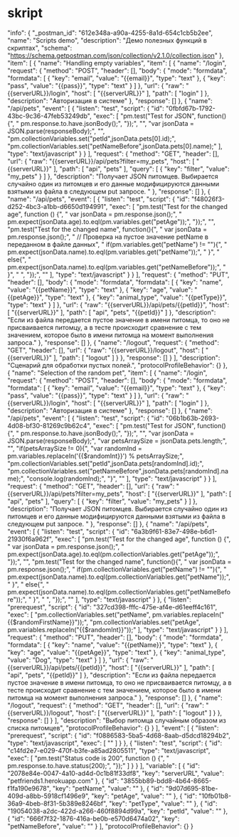# skript
"info": {
		"_postman_id": "612e348a-a90a-4255-8a1d-654c1cb5b2ee",
		"name": "Scripts demo",
		"description": "Демо полезных функций в скриптах",
		"schema": "https://schema.getpostman.com/json/collection/v2.1.0/collection.json"
	},
	"item": [
		{
			"name": "Handling empty variables",
			"item": [
				{
					"name": "/login",
					"request": {
						"method": "POST",
						"header": [],
						"body": {
							"mode": "formdata",
							"formdata": [
								{
									"key": "email",
									"value": "{{email}}",
									"type": "text"
								},
								{
									"key": "pass",
									"value": "{{pass}}",
									"type": "text"
								}
							]
						},
						"url": {
							"raw": "{{serverURL}}/login",
							"host": [
								"{{serverURL}}"
							],
							"path": [
								"login"
							]
						},
						"description": "Авторизация в системе"
					},
					"response": []
				},
				{
					"name": "/api/pets",
					"event": [
						{
							"listen": "test",
							"script": {
								"id": "0fbfd67b-1792-43bc-9c36-47feb53249db",
								"exec": [
									"pm.test(\"Test for JSON\", function(){",
									"    pm.response.to.have.jsonBody();",
									"});",
									"",
									"var jsonData = JSON.parse(responseBody);",
									"",
									"pm.collectionVariables.set(\"petId\",jsonData.pets[0].id);",
									"pm.collectionVariables.set(\"petNameBefore\",jsonData.pets[0].name);"
								],
								"type": "text/javascript"
							}
						}
					],
					"request": {
						"method": "GET",
						"header": [],
						"url": {
							"raw": "{{serverURL}}/api/pets?filter=my_pets",
							"host": [
								"{{serverURL}}"
							],
							"path": [
								"api",
								"pets"
							],
							"query": [
								{
									"key": "filter",
									"value": "my_pets"
								}
							]
						},
						"description": "Получает JSON питомцев. Выбирается случайно один из питомцев и его данные модифицируются данными взятыми из файла в следующем put запросе. "
					},
					"response": []
				},
				{
					"name": "/api/pets",
					"event": [
						{
							"listen": "test",
							"script": {
								"id": "f48026f3-d252-4bc3-a1bb-d6650d194991",
								"exec": [
									"pm.test(\"Test for the changed age\", function () {",
									"    var jsonData = pm.response.json();",
									"    pm.expect(jsonData.age).to.eql(pm.variables.get(\"petAge\"));",
									"});",
									"",
									"pm.test(\"Test for the changed name\", function(){",
									"    var jsonData = pm.response.json();",
									"    // Проверка на пустое значение petName в переданном в файле данных",
									"    if(pm.variables.get(\"petName\") != \"\"){",
									"        pm.expect(jsonData.name).to.eql(pm.variables.get(\"petName\"));",
									"    }",
									"    else{",
									"        pm.expect(jsonData.name).to.eql(pm.variables.get(\"petNameBefore\"));",
									"    }",
									"    ",
									"});",
									""
								],
								"type": "text/javascript"
							}
						}
					],
					"request": {
						"method": "PUT",
						"header": [],
						"body": {
							"mode": "formdata",
							"formdata": [
								{
									"key": "name",
									"value": "{{petName}}",
									"type": "text"
								},
								{
									"key": "age",
									"value": "{{petAge}}",
									"type": "text"
								},
								{
									"key": "animal_type",
									"value": "{{petType}}",
									"type": "text"
								}
							]
						},
						"url": {
							"raw": "{{serverURL}}/api/pets/{{petId}}",
							"host": [
								"{{serverURL}}"
							],
							"path": [
								"api",
								"pets",
								"{{petId}}"
							]
						},
						"description": "Если из файла передается пустое значение в имени питомца, то оно не присваивается питомцу, а в тесте происходит сравнение с тем значением, которое было в имени питомца на момент выполнения запроса."
					},
					"response": []
				},
				{
					"name": "/logout",
					"request": {
						"method": "GET",
						"header": [],
						"url": {
							"raw": "{{serverURL}}/logout",
							"host": [
								"{{serverURL}}"
							],
							"path": [
								"logout"
							]
						}
					},
					"response": []
				}
			],
			"description": "Сценарий для обработки пустых полей.",
			"protocolProfileBehavior": {}
		},
		{
			"name": "Selection of the random pet",
			"item": [
				{
					"name": "/login",
					"request": {
						"method": "POST",
						"header": [],
						"body": {
							"mode": "formdata",
							"formdata": [
								{
									"key": "email",
									"value": "{{email}}",
									"type": "text"
								},
								{
									"key": "pass",
									"value": "{{pass}}",
									"type": "text"
								}
							]
						},
						"url": {
							"raw": "{{serverURL}}/login",
							"host": [
								"{{serverURL}}"
							],
							"path": [
								"login"
							]
						},
						"description": "Авторизация в системе"
					},
					"response": []
				},
				{
					"name": "/api/pets",
					"event": [
						{
							"listen": "test",
							"script": {
								"id": "06b1b63b-2693-4d08-bf30-81269c9b62c4",
								"exec": [
									"pm.test(\"Test for JSON\", function(){",
									"    pm.response.to.have.jsonBody();",
									"});",
									"",
									"var jsonData = JSON.parse(responseBody);",
									"var petsArraySize = jsonData.pets.length;",
									"",
									"if(petsArraySize != 0){",
									"var randomInd = pm.variables.replaceIn('{{$randomInt}}') % petsArraySize;",
									"pm.collectionVariables.set(\"petId\",jsonData.pets[randomInd].id);",
									"pm.collectionVariables.set(\"petNameBefore\",jsonData.pets[randomInd].name);",
									"console.log(randomInd);",
									"}",
									""
								],
								"type": "text/javascript"
							}
						}
					],
					"request": {
						"method": "GET",
						"header": [],
						"url": {
							"raw": "{{serverURL}}/api/pets?filter=my_pets",
							"host": [
								"{{serverURL}}"
							],
							"path": [
								"api",
								"pets"
							],
							"query": [
								{
									"key": "filter",
									"value": "my_pets"
								}
							]
						},
						"description": "Получает JSON питомцев. Выбирается случайно один из питомцев и его данные модифицируются данными взятыми из файла в следующем put запросе. "
					},
					"response": []
				},
				{
					"name": "/api/pets",
					"event": [
						{
							"listen": "test",
							"script": {
								"id": "6a3b9f61-83e7-498e-b6d1-21930f6a962f",
								"exec": [
									"pm.test(\"Test for the changed age\", function () {",
									"    var jsonData = pm.response.json();",
									"    pm.expect(jsonData.age).to.eql(pm.collectionVariables.get(\"petAge\"));",
									"});",
									"",
									"pm.test(\"Test for the changed name\", function(){",
									"    var jsonData = pm.response.json();",
									"    if(pm.collectionVariables.get(\"petName\") != \"\"){",
									"        pm.expect(jsonData.name).to.eql(pm.collectionVariables.get(\"petName\"));",
									"    }",
									"    else{",
									"        pm.expect(jsonData.name).to.eql(pm.collectionVariables.get(\"petNameBefore\"));",
									"    }",
									"    ",
									"});",
									""
								],
								"type": "text/javascript"
							}
						},
						{
							"listen": "prerequest",
							"script": {
								"id": "327cd398-fffc-475e-af4e-d61eeff4c161",
								"exec": [
									"pm.collectionVariables.set(\"petName\", pm.variables.replaceIn(\"{{$randomFirstName}}\"));",
									"pm.collectionVariables.set(\"petAge\", pm.variables.replaceIn(\"{{$randomInt}}\"));"
								],
								"type": "text/javascript"
							}
						}
					],
					"request": {
						"method": "PUT",
						"header": [],
						"body": {
							"mode": "formdata",
							"formdata": [
								{
									"key": "name",
									"value": "{{petName}}",
									"type": "text"
								},
								{
									"key": "age",
									"value": "{{petAge}}",
									"type": "text"
								},
								{
									"key": "animal_type",
									"value": "Dog",
									"type": "text"
								}
							]
						},
						"url": {
							"raw": "{{serverURL}}/api/pets/{{petId}}",
							"host": [
								"{{serverURL}}"
							],
							"path": [
								"api",
								"pets",
								"{{petId}}"
							]
						},
						"description": "Если из файла передается пустое значение в имени питомца, то оно не присваивается питомцу, а в тесте происходит сравнение с тем значением, которое было в имени питомца на момент выполнения запроса."
					},
					"response": []
				},
				{
					"name": "/logout",
					"request": {
						"method": "GET",
						"header": [],
						"url": {
							"raw": "{{serverURL}}/logout",
							"host": [
								"{{serverURL}}"
							],
							"path": [
								"logout"
							]
						}
					},
					"response": []
				}
			],
			"description": "Выбор питомца случайным образом из списка питомцев",
			"protocolProfileBehavior": {}
		}
	],
	"event": [
		{
			"listen": "prerequest",
			"script": {
				"id": "f0886583-5ba5-4d68-8aab-d5dcd18294b2",
				"type": "text/javascript",
				"exec": [
					""
				]
			}
		},
		{
			"listen": "test",
			"script": {
				"id": "c14fd2e7-e029-470f-b3fe-a85ad2805511",
				"type": "text/javascript",
				"exec": [
					"pm.test(\"Status code is 200\", function () {",
					"    pm.response.to.have.status(200);",
					"});"
				]
			}
		}
	],
	"variable": [
		{
			"id": "2078e84e-0047-4a10-ad4d-0c1b81f33df8",
			"key": "serverURL",
			"value": "petfriends1.herokuapp.com"
		},
		{
			"id": "3855bb89-bdd8-4b64-8665-f1fa190e9678",
			"key": "petName",
			"value": ""
		},
		{
			"id": "9d07d695-81be-409d-a8bb-5918cf1496e9",
			"key": "petAge",
			"value": ""
		},
		{
			"id": "10fb01b8-36a9-4beb-8f31-5b389e8246bf",
			"key": "petType",
			"value": ""
		},
		{
			"id": "19054038-a2dc-422d-a266-460f8894d99a",
			"key": "petId",
			"value": ""
		},
		{
			"id": "666f7f32-1876-416a-be0b-e570d6474a02",
			"key": "petNameBefore",
			"value": ""
		}
	],
	"protocolProfileBehavior": {}
}
